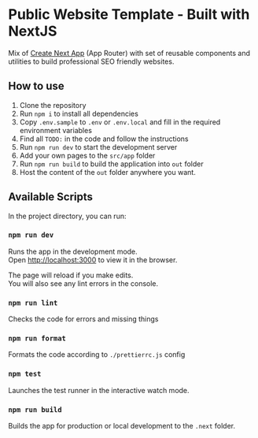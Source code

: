 # Public Website Template - Built with NextJS

Mix of [Create Next App](https://nextjs.org/docs/pages/api-reference/create-next-app) (App Router) with set of reusable components and utilities to build professional SEO friendly websites.

## How to use

1. Clone the repository
2. Run `npm i` to install all dependencies
3. Copy `.env.sample` to `.env` or `.env.local` and fill in the required environment variables
4. Find all `TODO:` in the code and follow the instructions
5. Run `npm run dev` to start the development server
6. Add your own pages to the `src/app` folder
7. Run `npm run build` to build the application into `out` folder
8. Host the content of the `out` folder anywhere you want.

## Available Scripts

In the project directory, you can run:

### `npm run dev`

Runs the app in the development mode.<br />
Open [http://localhost:3000](http://localhost:3000) to view it in the browser.

The page will reload if you make edits.<br />
You will also see any lint errors in the console.

### `npm run lint`

Checks the code for errors and missing things

### `npm run format`

Formats the code according to `./prettierrc.js` config

### `npm test`

Launches the test runner in the interactive watch mode.<br />

### `npm run build`

Builds the app for production or local development to the `.next` folder.<br />
